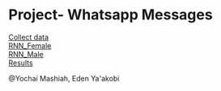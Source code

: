 # Project- Whatsapp Messages

[Collect data](https://github.com/yochaim/p/blob/master/Collect_data.md)  
[RNN_Female](https://github.com/yochaim/p/blob/master/RNN_Female1.md)  
[RNN_Male](https://github.com/yochaim/p/blob/master/RNN_Male1.md)  
[Results](https://github.com/yochaim/p/blob/master/Results.md)

@Yochai Mashiah, Eden Ya'akobi

